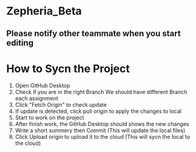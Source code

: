 # Zepheria_Beta

Please notify other teammate when you start editing
---
# How to Sycn the Project
1. Open GitHub Desktop
2. Check if you are in the right Branch
    We should have different Branch each assignment
3. Click "Fetch Origin" to check update
4. If update is detected, click pull origin to apply the changes to local
5. Start to work on the project
6. After finish work, the GitHub Desktop should shows the new changes
7. Write a short summery then Commit (This will update the local files)
8. Click Upload origin to upload it to the cloud (This will sycn the local to the cloud)
 
